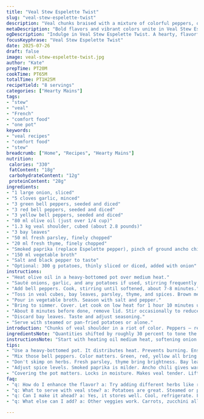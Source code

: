 ```yaml
---
title: "Veal Stew Espelette Twist"
slug: "veal-stew-espelette-twist"
description: "Veal chunks braised with a mixture of colorful peppers, onions, and garlic in olive oil. Herbs like parsley and thyme meld with smoky Espelette pepper. Chicken broth helps simmer tenderness. Can include potatoes, sliced or diced, cooking with aromatics. Simmer covered, uncovered near the end to reduce juices. Simple, bold, with a touch of heat from a pepper swap. Rustic, hearty. Serve with steamed or pan-fried spuds, or alone. Variations welcome on seasoning and veg. A stew to linger over, not rush."
metaDescription: "Bold flavors and vibrant colors unite in Veal Stew Espelette Twist. A hearty dish with a smoky finish your family will love"
ogDescription: "Indulge in Veal Stew Espelette Twist. A hearty, flavorful dish featuring veal, colorful peppers, and aromatic herbs"
focusKeyphrase: "Veal Stew Espelette Twist"
date: 2025-07-26
draft: false
image: veal-stew-espelette-twist.jpg
author: "Kate"
prepTime: PT20M
cookTime: PT65M
totalTime: PT1H25M
recipeYield: "8 servings"
categories: ["Hearty Mains"]
tags:
- "stew"
- "veal"
- "French"
- "comfort food"
- "one pot"
keywords:
- "veal recipes"
- "comfort food"
- "stew"
breadcrumb: ["Home", "Recipes", "Hearty Mains"]
nutrition: 
 calories: "330"
 fatContent: "18g"
 carbohydrateContent: "12g"
 proteinContent: "28g"
ingredients:
- "1 large onion, sliced"
- "5 cloves garlic, minced"
- "3 green bell peppers, seeded and diced"
- "3 red bell peppers, seeded and diced"
- "3 yellow bell peppers, seeded and diced"
- "80 ml olive oil (just over 1/4 cup)"
- "1.3 kg veal shoulder, cubed (about 2.8 pounds)"
- "3 bay leaves"
- "50 ml fresh parsley, finely chopped"
- "20 ml fresh thyme, finely chopped"
- "Smoked paprika (replace Espelette pepper), pinch of ground ancho chili (replace Cayenne), adjust heat to taste"
- "150 ml vegetable broth"
- "Salt and black pepper to taste"
- "Optional: 300 g potatoes, thinly sliced or diced, added with onion"
instructions:
- "Heat olive oil in a heavy-bottomed pot over medium heat."
- "Sauté onions, garlic, and any potatoes if used, stirring frequently, about 12 minutes until softened."
- "Add bell peppers. Cook, stirring until softened, about 7-8 minutes."
- "Toss in veal cubes, bay leaves, parsley, thyme, and spices. Brown meat on all sides for 5-7 minutes."
- "Pour in vegetable broth. Season with salt and pepper."
- "Bring to simmer. Cover. Let cook on low heat for 1 hour 10 minutes until veal tender."
- "About 8 minutes before done, remove lid. Stir occasionally to reduce liquid to desired thickness."
- "Discard bay leaves. Taste and adjust seasoning."
- "Serve with steamed or pan-fried potatoes or alone."
introduction: "Chunks of veal shoulder in a riot of color. Peppers — red, yellow, green — diced roughly, softening in olive oil alongside soft onion and minced garlic. A punch from smoked paprika and a subtle nudge of ancho chili instead of the usual Espelette and cayenne. Change it up. Your broth of choice — chicken swapped for vegetable here — adding depth and moisture. Bay leaves, fresh parsley, thyme. Herbs not prescribed but encouraged, the kind you chop fresh from the garden or fridge. Patience required; covered simmer for just over an hour, lifting the lid at the end to thicken sauce. Optional spuds, sliced or diced, joining in from the start, soaking in the flavors. Heat, herbaceous notes, smoky warmth mingle. No fuss, just stew."
ingredientsNote: "Quantities shifted by roughly 30 percent to tone the proportions differently. Infused paprika swapped for piment d'Espelette to alter flavor profile, while ancho chili replaces cayenne for a smoky heat rather than sharp spice. Added vegetable broth instead of chicken broth for a lighter base. Potatoes are optional; if included, add at the beginning sliced or diced to stew together with aromatics for melding flavors and texture. Fresh parsley and thyme still bring brightness and earthiness. Olive oil remains the fat carrier to gently soften vegetables and brown meat. Bay leaves contribute subtle undertones during slow cooking."
instructionsNote: "Start with heating oil medium heat, softening onion and garlic, then add optional potatoes to incorporate them early. Next, the trio of peppers—green, red, yellow—go in, cooking until tender but not mushy. Browning the veal cubes with herbs and spices introduces flavor layers before adding broth. Slow simmer with a lid on for about 70 minutes ensures tenderness, keeping moisture sealed in. Near the end, uncover for 7-8 minutes to reduce the stew and concentrate flavors. Stir occasionally to prevent sticking. Discard bay leaves before serving. Adjust seasoning based on personal taste. Potatoes cooked inside give different texture than serving on the side. This approach allows improvisation and texture variation."
tips:
- "Use a heavy-bottomed pot. It distributes heat. Prevents burning. Ensure even cooking. Don't rush the browning. All sides should get color. Adds depth."
- "Mix those bell peppers. Color matters. Green, red, yellow all bring different flavors. Slice them uniform. They cook evenly. Soft not mushy."
- "Don't skimp on herbs. Fresh parsley, thyme bring brightness. Bay leaves add subtle depth. Layer flavors. Chop them right before using. Better aroma."
- "Adjust spice levels. Smoked paprika is milder. Ancho chili gives warmth. Taste as you go. Seasoning is key. Don’t drown flavors. Balance it."
- "Covering the pot matters. Locks in moisture. Makes veal tender. Lift the lid near end. Reduce to thicken. Concentrate those flavors. Stir sometimes."
faq:
- "q: How do I enhance the flavor? a: Try adding different herbs like rosemary or sage. Switch broths too. Chicken broth adds richness, vegetable lighter."
- "q: What to serve with veal stew? a: Potatoes are great. Steamed or pan-fried. Also serve with bread. Crusty, great for soaking juices."
- "q: Can I make it ahead? a: Yes, it stores well. Cool, refrigerate. Flavors deepen overnight. Reheat gently. Add liquid if too thick."
- "q: What else can I add? a: Other veggies work. Carrots, zucchini all good choices. Try different meats like beef or pork too. Each brings unique taste."

---
```

